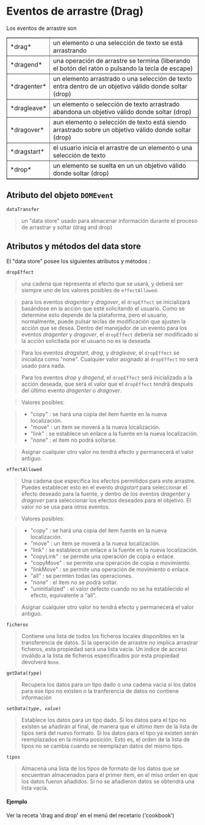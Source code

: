 Eventos de arrastre (Drag)
==========================

Los eventos de arrastre son

<table cellpadding=3 border=1>
<tr>
<td>*drag*</td>
<td>un elemento o una selección de texto se está arrastrando
</td>
</tr>

<tr>
<td>*dragend*</td><td>una operación de arrastre se termina (liberando el botón del ratón o pulsando la tecla de escape)</td>
</tr>

<tr>
<td>*dragenter*</td><td>un elemento arrastrado o una selección de texto entra dentro de un objetivo válido donde soltar (drop)</td>
</tr>

<tr>
<td>*dragleave*</td><td>un elemento o selección de texto arrastrado abandona un objetivo válido donde soltar (drop)</td>
</tr>

<tr>
<td>*dragover*</td><td>aun elemento o selección de texto está siendo arrastrado sobre un objetivo válido donde soltar (drop)</td>
</tr>

<tr>
<td>*dragstart*</td><td>el usuario inicia el arrastre de un elemento o una selección de texto</td>
</tr>

<tr>
<td>*drop*</td><td>un elemento se suelta en un un objetivo válido donde soltar (drop)</td>
</tr>

</table>

Atributo del objeto `DOMEvent`
------------------------------

`dataTransfer`
> un "data store" usado para almacenar información durante el proceso de arrastrar y soltar (drag and drop)

Atributos y métodos del data store
---------------------------------

El "data store" posee los siguientes atributos y métodos :

`dropEffect`

> una cadena que representa el efecto que se usará, y deberá ser siempre uno de los valores posibles de `effectAllowed`.

> para los eventos *dragenter* y *dragover*, el `dropEffect` se inicializará basándose en la acción que esté solicitando el usuario. Como se determine esto depende de la plataforma, pero el usuario, normalmente, puede pulsar teclas de modificación que ajusten la acción que se desea. Dentro del manejador de un evento para los eventos *dragenter* y *dragover*, el `dropEffect` debería ser modificado si la acción solicitada por el usuario no es la deseada.

> Para los eventos *dragstart*, *drag*, y *dragleave*, el `dropEffect` se inicializa como "none". Cualquier valor asignado al `dropEffect` no será usado para nada.

> Para los eventos *drop* y *dragend*, el `dropEffect` será inicializado a la acción deseada, que será el valor que el `dropEffect` tendrá después del último evento *dragenter* o *dragover*.

> Valores posibles:

> -    "copy" : se hará una copia del item fuente en la nueva localización.
> -    "move" : un item se moverá a la nueva localización.
> -    "link" : se establece un enlace a la fuente en la nueva localización.
> -    "none" : el item no podrá soltarse.

> Asignar cualquier otro valor no tendrá efecto y permanecerá el valor antiguo.


`effectAllowed`

> Una cadena que especifica los efectos permitidos para este arrastre. Puedes establecer esto en el evento *dragstart* para seleccionar el efecto deseado para la fuente, y dentro de los eventos *dragenter* y *dragover* para seleccionar los efectos deseados para el objetivo. El valor no se usa para otros eventos.

> Valores posibles:

> - "copy" : se hará una copia del item fuente en la nueva localización.
> - "move" : un item se moverá a la nueva localización.
> - "link" : se establece un enlace a la fuente en la nueva localización.
> - "copyLink" : se permite una operación de copia o enlace.
> - "copyMove" : se permite una operación de copia o movimiento.
> - "linkMove" : se permite una operación de movimiento o enlace.
> - "all" : se permten todas las operaciones.
> - "none" : el item no se podrá soltar.
> - "uninitialized" : el valor defecto cuando no se ha establecido el efecto, equivalente a "all".

> Asignar cualquier otro valor no tendrá efecto y permanecerá el valor antiguo.

`ficheros`

> Contiene una lista de todos los ficheros locales disponibles en la transferencia de datos. Si la operación de arrastre no implica arrastrar ficheros, esta propiedad será una lista vacia. Un índice de acceso inválido a la lista de ficheros especificados por esta propiedad devolverá `None`.

<code>getData(_type_)</code>

> Recupera los datos para un tipo dado o una cadena vacia si los datos para ese tipo no existen o la tranferencia de datos no contiene información

<code>setData(_type_, _value_)</code>

> Establece los datos para un tipo dado. Si los datos para el tipo no existen se añadirán al final, de manera que el último item de la lista de tipos será del nuevo formato. Si los datos para el tipo ya existen serán reemplazados en la misma posición. Esto es, el orden de la lista de tipos no se cambia cuando se reemplazan datos del mismo tipo.


`tipos`

> Almacena una lista de los tipos de formato de los datos que se encuentran almacenados para el primer item, en el miso orden en que los datos fueron añadidos. Si no se añadieron datos se obtendrá una lista vacía.


#### Ejemplo

Ver la receta 'drag and drop' en el menú del recetario ('cookbook')
